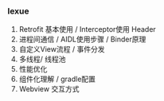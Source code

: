 ### lexue
1. Retrofit 基本使用 / Interceptor使用 Header
2. 进程间通信 / AIDL使用步骤 /  Binder原理
3. 自定义View流程 / 事件分发
4. 多线程/ 线程池
5. 性能优化
6. 组件化理解 / gradle配置
7. Webview 交互方式

